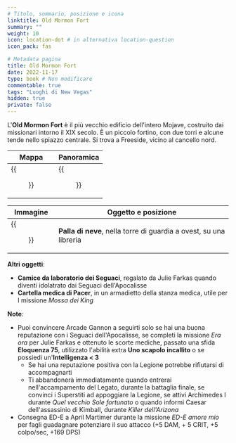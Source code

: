 ```yaml
---
# Titolo, sommario, posizione e icona
linktitle: Old Mormon Fort
summary: ""
weight: 10
icon: location-dot # in alternativa location-question
icon_pack: fas

# Metadata pagina
title: Old Mormon Fort
date: 2022-11-17
type: book # Non modificare
commentable: true
tags: "Luoghi di New Vegas"
hidden: true
private: false
---
```


<div class="fnv">


L'**Old Mormon Fort** è il più vecchio edificio dell'intero Mojave, costruito dai missionari intorno il XIX secolo. È un piccolo fortino, con due torri e alcune tende nello spiazzo centrale. Si trova a Freeside, vicino al cancello nord.

| Mappa | Panoramica |
| ----- | ---------- |
|   {{<figure src="fnv/Old_Mormon_Fort_map.webp">}}    |  {{<figure src="fnv/Old_Mormon_Fort_int.webp">}}          | 

| Immagine | Oggetto e posizione |
| -------- | ------------------- |
| {{<figure src="fnv/Mormon_snowglobe.webp">}}         |  **Palla di neve**, nella torre di guardia a ovest, su una libreria                   |

**Altri oggetti**:
- **Camice da laboratorio dei Seguaci**, regalato da Julie Farkas quando diventi idolatrato dai Seguaci dell'Apocalisse
- **Cartella medica di Pacer**, in un armadietto della stanza medica, utile per l missione _Mossa dei King_

**Note**:
- Puoi convincere Arcade Gannon a seguirti solo se hai una buona reputazione con i Seguaci dell'Apocalisse, se completi la missione _Era ora_ per Julie Farkas e ottenuto le scorte mediche, passato una sfida **Eloquenza 75**, utilizzato l'abilità extra **Uno scapolo incallito** o se possiedi un'**Intelligenza < 3**
	- Se hai una reputazione positiva con la Legione potrebbe rifiutarsi di accompagnarti
	- Ti abbandonerà immediatamente quando entrerai nell'accampamento del Legato, durante la battaglia finale, se convinci i Superstiti ad appoggiare la Legione, se attivi Archimedes I durante _Quel vecchio Sole fortunato_ o quando informi Caesar dell'assassinio di Kimball, durante _Killer dell'Arizona_
- Consegna ED-E a April Martimer durante la missione _ED-E amore mio_ per fagli guadagnare potenziare il suo attacco (+5 DAM, + 5 CRIT, +5 colpo/sec, +169 DPS)

</div>
